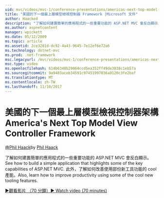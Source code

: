 ```yaml
---
uid: mvc/videos/mvc-1/conference-presentations/americas-next-top-model-view-controller-framework
title: "美國的下一個最上層模型檢視控制器 Framework |Microsoft 文件"
author: Haacked
description: "了解如何建置簡單的應用程式的一些重要功能的 ASP.NET MVC 會反白顯示。 此外，了解如何提升產能使用的一些..."
ms.author: aspnetcontent
manager: wpickett
ms.date: 05/12/2009
ms.topic: article
ms.assetid: 2ce3281d-dc92-4a43-9645-7e12ef6e72a6
ms.technology: dotnet-mvc
ms.prod: .net-framework
msc.legacyurl: /mvc/videos/mvc-1/conference-presentations/americas-next-top-model-view-controller-framework
msc.type: video
ms.openlocfilehash: 614b6348b29064ccd5ea352ff49de3038c1eb57a
ms.sourcegitcommit: 9a9483aceb34591c97451997036a9120c3fe2baf
ms.translationtype: MT
ms.contentlocale: zh-TW
ms.lasthandoff: 11/10/2017
---
```

<a name="americas-next-top-model-view-controller-framework"></a><span data-ttu-id="5a34f-104">美國的下一個最上層模型檢視控制器架構</span><span class="sxs-lookup"><span data-stu-id="5a34f-104">America's Next Top Model View Controller Framework</span></span>
====================
<span data-ttu-id="5a34f-105">由[Phil Haack](https://github.com/Haacked)</span><span class="sxs-lookup"><span data-stu-id="5a34f-105">by [Phil Haack](https://github.com/Haacked)</span></span>

<span data-ttu-id="5a34f-106">了解如何建置簡單的應用程式的一些重要功能的 ASP.NET MVC 會反白顯示。</span><span class="sxs-lookup"><span data-stu-id="5a34f-106">See how to build a simple application that highlights some of the key capabilities of ASP.NET MVC.</span></span> <span data-ttu-id="5a34f-107">此外，了解如何改善使用部份新工具功能的 cool 產能。</span><span class="sxs-lookup"><span data-stu-id="5a34f-107">Also, learn how to improve productivity using some of the cool new tooling features.</span></span>

[<span data-ttu-id="5a34f-108">&#9654;觀看影片 （70 分鐘）</span><span class="sxs-lookup"><span data-stu-id="5a34f-108">&#9654; Watch video (70 minutes)</span></span>](https://channel9.msdn.com/Blogs/ASP-NET-Site-Videos/americas-next-top-model-view-controller-framework)
